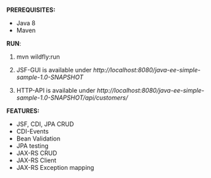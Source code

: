 **PREREQUISITES:**

- Java 8
- Maven 

**RUN**:

1. mvn wildfly:run

2. JSF-GUI is available under _http://localhost:8080/java-ee-simple-sample-1.0-SNAPSHOT_


3. HTTP-API is available under _http://localhost:8080/java-ee-simple-sample-1.0-SNAPSHOT/api/customers/_


**FEATURES:**
- JSF, CDI, JPA CRUD
- CDI-Events
- Bean Validation
- JPA testing
- JAX-RS CRUD
- JAX-RS Client
- JAX-RS Exception mapping